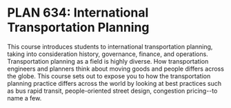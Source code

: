 # PLAN 634: International Transportation Planning

This course introduces students to international transportation planning, taking into consideration history, governance, finance, and operations. Transportation planning as a field is highly diverse. How transportation engineers and planners think about moving goods and people differs across the globe. This course sets out to expose you to how the transportation planning practice differs across the world by looking at best practices such as bus rapid transit, people-oriented street design, congestion pricing--to name a few.